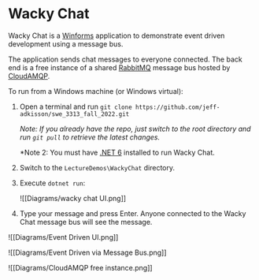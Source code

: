 # Wacky Chat
Wacky Chat is a [Winforms](https://learn.microsoft.com/en-us/dotnet/desktop/winforms/overview/?view=netdesktop-6.0) application to demonstrate event driven development using a message bus.

The application sends chat messages to everyone connected. The back end is a free instance of a shared [RabbitMQ](https://www.rabbitmq.com/) message bus hosted by [CloudAMQP](https://www.cloudamqp.com/).

To run from a Windows machine (or Windows virtual):

1. Open a terminal and run `git clone https://github.com/jeff-adkisson/swe_3313_fall_2022.git`
	
	*Note: If you already have the repo, just switch to the root directory and run `git pull` to retrieve the latest changes.*
	
	*Note 2: You must have [.NET 6](https://dotnet.microsoft.com/en-us/download/dotnet/6.0) installed to run Wacky Chat.
	   
2. Switch to the `LectureDemos\WackyChat` directory.
    
3. Execute `dotnet run`:
   
   ![[Diagrams/wacky chat UI.png]] 

4. Type your message and press Enter. Anyone connected to the Wacky Chat message bus will see the message.

![[Diagrams/Event Driven UI.png]]

![[Diagrams/Event Driven via Message Bus.png]]

![[Diagrams/CloudAMQP free instance.png]]